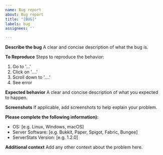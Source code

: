 ```yaml
---
name: Bug report
about: Bug report
title: "[BUG]"
labels: bug
assignees: ''

---
```


**Describe the bug**
A clear and concise description of what the bug is.

**To Reproduce**
Steps to reproduce the behavior:
1. Go to '...'
2. Click on '....'
3. Scroll down to '....'
4. See error

**Expected behavior**
A clear and concise description of what you expected to happen.

**Screenshots**
If applicable, add screenshots to help explain your problem.

**Please complete the following information):**
 - OS: [e.g. Linux, Windows, macOS]
 - Server Software: [e.g. Bukkit, Paper, Spigot, Fabric, Bungee]
 - ServerStats Version: [e.g. 1.2.0]

**Additional context**
Add any other context about the problem here.
